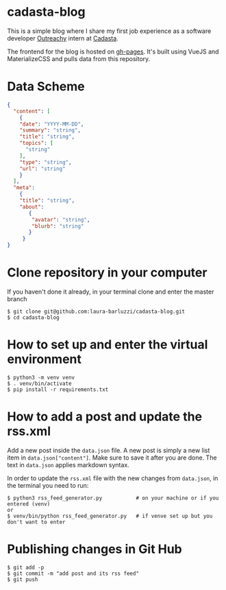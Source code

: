 # cadasta-blog
This is a simple blog where I share my first job experience as a software developer [Outreachy](https://www.gnome.org/outreachy/) intern at [Cadasta](http://cadasta.org).

The frontend for the blog is hosted on [gh-pages](http://c-w.github.io/blog/). It's built using VueJS and MaterializeCSS and pulls data from this repository.

# Data Scheme

```json
{
  "content": [
    {
    "date": "YYYY-MM-DD",
    "summary": "string",
    "title": "string",
    "topics": [
      "string"
    ],
    "type": "string",
    "url": "string"
    }
  ],
  "meta": 
    {
    "title": "string",
    "about": 
       {
        "avatar": "string",
        "blurb": "string"
       }
     }
}
```

# Clone repository in your computer 

If you haven't done it already, in your terminal clone and enter the master branch 
```
$ git clone git@github.com:laura-barluzzi/cadasta-blog.git
$ cd cadasta-blog
```
# How to set up and enter the virtual environment
```
$ python3 -m venv venv
$ . venv/bin/activate
$ pip install -r requirements.txt
```

# How to add a post and update the rss.xml
Add a new post inside the `data.json` file. A new post is simply a new list item in `data.json["content"]`. Make sure to save it after you are done. The text in `data.json` applies markdown syntax.

In order to update the `rss.xml` file with the new changes from `data.json`, in the terminal you need to run:
```
$ python3 rss_feed_generator.py           # on your machine or if you entered (venv)
or
$ venv/bin/python rss_feed_generator.py   # if venve set up but you don't want to enter
```

# Publishing changes in Git Hub
```
$ git add -p
$ git commit -m "add post and its rss feed"
$ git push
```
